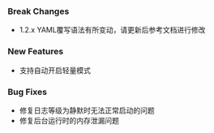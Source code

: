 ### Break Changes

- 1.2.x YAML覆写语法有所变动，请更新后参考文档进行修改

### New Features

- 支持自动开启轻量模式

### Bug Fixes

- 修复日志等级为静默时无法正常启动的问题
- 修复后台运行时的内存泄漏问题
